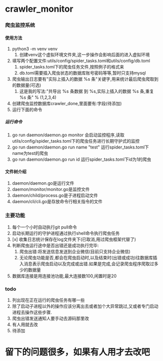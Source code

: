 # crawler_monitor

### 爬虫监控系统

#### 使用方法
1. python3 -m venv venv
    1. 创建venv这个虚拟环境文件夹,这一步操作会影响后面的进入虚拟环境
2. 填写两个配置文件:utils/config/spider_tasks.toml和utils/config/db.toml
    1. spider_tasks.toml下的爬虫任务文件,按照例子的格式来
    2. db.toml需要插入爬虫状态的数据库账号密码等等,暂时只支持mysql
3. 爬虫输出日志要有"实际上插入的数据 %s 条"关键字,用来统计最后爬虫爬取到的数据量(可选)
    1. 这是我的写法:"共导出 %s 条数据 到 %s,实际上插入的数据 %s 条,重复 %s 条" % (1,2,3,4)
4. 创建爬虫监控数据库crawler_done,里面要有:字段(待添加)
5. 运行下面的命令

##### 运行命令
1. go run daemon/daemon.go monitor 会启动监控程序,读取utils/config/spider_tasks.toml下的爬虫任务进行长期守护式的监控
2. go run daemon/daemon.go run name "test" 运行spider_tasks.toml下name为test的爬虫
3. go run daemon/daemon.go run id  运行spider_tasks.toml下id为1的爬虫

#### 文件树介绍
1. daemon/daemon.go是运行文件
2. daemon/monitor/monitor.go是监控文件
3. daemon/child/process.go是子进程启动文件
4. daemon/cli/cli.go是存放命令行相关指令的文件

### 主要功能
1. 每个一个小时自动执行git pull命令
2. 启动长期运行的守护进程通过执行shell命令执行爬虫任务
3. [x] 收集日志统计保存在log文件夹下(已取消,用过爬虫框架代替了)
4. 判断爬虫运行途中是否出错还是成功执行完毕:
    1. 爬虫出错:将发送信息发送到企业微信(目前只支持企业微信)
    2. 无论爬虫功能是否,都会在爬虫启动时,以及结束时(出错或成功)往数据库插入消息表示爬虫启动以及完成或出错.如果是完成,会记录爬虫程序爬取过多少的数据量
5. 数据库连接是用连接池功能,最大连接数100,闲置时是20

### todo
1. 列出现在正在运行的爬虫任务有哪一些
2. 除了启动子进程以外的操作应该分离出去或者加个大异常跳过,又或者专门启动进程去操作这些步骤.
3. 爬虫出错发送通知人要手动去源码那里改
4. 有人用就去改
5. 待添加

# 留下的问题很多，如果有人用才去改吧